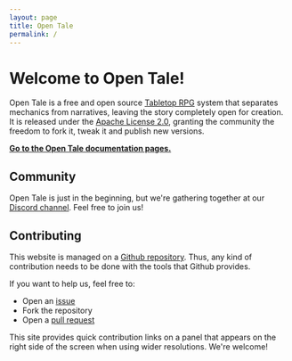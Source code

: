 ```yaml
---
layout: page
title: Open Tale
permalink: /
---
```


# Welcome to Open Tale!

Open Tale is a free and open source [Tabletop RPG][ttrpg] system that
separates mechanics from narratives, leaving the story completely open for
creation. It is released under the [Apache License 2.0][apache], granting the
community the freedom to fork it, tweak it and publish new versions.

[**Go to the Open Tale documentation pages.**](docs)

## Community

Open Tale is just in the beginning, but we're gathering together at our
[Discord channel][discord]. Feel free to join us!

## Contributing

This website is managed on a [Github repository][repository]. Thus, any kind of
contribution needs to be done with the tools that Github provides.

If you want to help us, feel free to:

* Open an [issue][issue]
* Fork the repository
* Open a [pull request][pull-request]

This site provides quick contribution links on a panel that appears on the right
side of the screen when using wider resolutions. We're welcome!

[ttrpg]: https://en.wikipedia.org/wiki/Tabletop_role-playing_game
[open-legend]: https://openlegendrpg.com/
[apache]: http://www.apache.org/licenses/LICENSE-2.0
[discord]: https://discordapp.com/channels/699773251915612220
[repository]: https://github.com/open-tale/open-tale.github.io
[issue]: https://github.com/open-tale/open-tale.github.io/issues
[pull-request]: https://github.com/open-tale/open-tale.github.io/pulls

